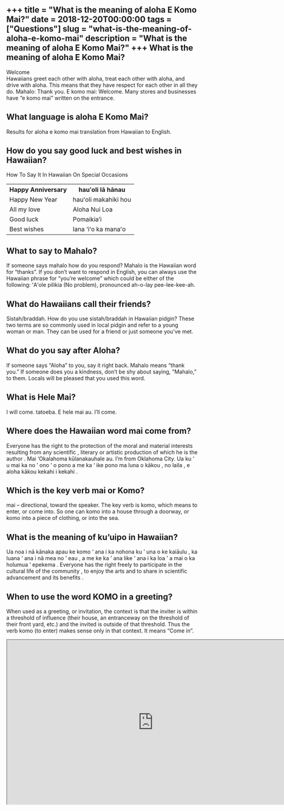 +++
title = "What is the meaning of aloha E Komo Mai?"
date = 2018-12-20T00:00:00
tags = ["Questions"]
slug = "what-is-the-meaning-of-aloha-e-komo-mai"
description = "What is the meaning of aloha E Komo Mai?"
+++
What is the meaning of aloha E Komo Mai?
----------------------------------------

Welcome  
Hawaiians greet each other with aloha, treat each other with aloha, and drive with aloha. This means that they have respect for each other in all they do. Mahalo: Thank you. E komo mai: Welcome. Many stores and businesses have “e komo mai” written on the entrance.

What language is aloha E Komo Mai?
----------------------------------

Results for aloha e komo mai translation from Hawaiian to English.

How do you say good luck and best wishes in Hawaiian?
-----------------------------------------------------

How To Say It In Hawaiian On Special Occasions

<table><tr><th>Happy Anniversary</th><th>hauʻoli lā hānau</th></tr><tr><td>Happy New Year</td><td>hauʻoli makahiki hou</td></tr><tr><td>All my love</td><td>Aloha Nui Loa</td></tr><tr><td>Good luck</td><td>Pomaikia’i</td></tr><tr><td>Best wishes</td><td>lana ‘iʻo ka manaʻo</td></tr></table>

What to say to Mahalo?
----------------------

If someone says mahalo how do you respond? Mahalo is the Hawaiian word for “thanks”. If you don’t want to respond in English, you can always use the Hawaiian phrase for “you’re welcome” which could be either of the following: ʻAʻole pilikia (No problem), pronounced ah-o-lay pee-lee-kee-ah.

What do Hawaiians call their friends?
-------------------------------------

Sistah/braddah. How do you use sistah/braddah in Hawaiian pidgin? These two terms are so commonly used in local pidgin and refer to a young woman or man. They can be used for a friend or just someone you’ve met.

What do you say after Aloha?
----------------------------

If someone says “Aloha” to you, say it right back. Mahalo means “thank you.” If someone does you a kindness, don’t be shy about saying, “Mahalo,” to them. Locals will be pleased that you used this word.

What is Hele Mai?
-----------------

I will come. tatoeba. E hele mai au. I’ll come.

Where does the Hawaiian word mai come from?
-------------------------------------------

Everyone has the right to the protection of the moral and material interests resulting from any scientific , literary or artistic production of which he is the author . Mai ‘Okalahoma kūlanakauhale au. I’m from Oklahoma City. Ua ku ’ u mai ka no ’ ono ’ o pono a me ka ‘ ike pono ma luna o kākou , no laila , e aloha kākou kekahi i kekahi .

Which is the key verb mai or Komo?
----------------------------------

mai – directional, toward the speaker. The key verb is komo, which means to enter, or come into. So one can komo into a house through a doorway, or komo into a piece of clothing, or into the sea.

What is the meaning of ku’uipo in Hawaiian?
-------------------------------------------

Ua noa i nā kānaka apau ke komo ‘ ana i ka nohona ku ’ una o ke kaiāulu , ka luana ‘ ana i nā mea no ’ eau , a me ke ka ’ ana like ‘ ana i ka loa ’ a mai o ka holumua ‘ epekema . Everyone has the right freely to participate in the cultural life of the community , to enjoy the arts and to share in scientific advancement and its benefits .

When to use the word KOMO in a greeting?
----------------------------------------

When used as a greeting, or invitation, the context is that the inviter is within a threshold of influence (their house, an entranceway on the threshold of their front yard, etc.) and the invited is outside of that threshold. Thus the verb komo (to enter) makes sense only in that context. It means “Come in”.

<iframe allow="accelerometer; autoplay; clipboard-write; encrypted-media; gyroscope; picture-in-picture" allowfullscreen="" class="__youtube_prefs__  epyt-is-override  no-lazyload" data-no-lazy="1" data-origheight="433" data-origwidth="770" data-skipgform_ajax_framebjll="" height="433" id="_ytid_97975" loading="lazy" src="https://www.youtube.com/embed/yDqmqsKiZng?enablejsapi=1&autoplay=0&cc_load_policy=0&cc_lang_pref=&iv_load_policy=1&loop=0&modestbranding=0&rel=1&fs=1&playsinline=0&autohide=2&theme=dark&color=red&controls=1&" title="YouTube player" width="770"></iframe>